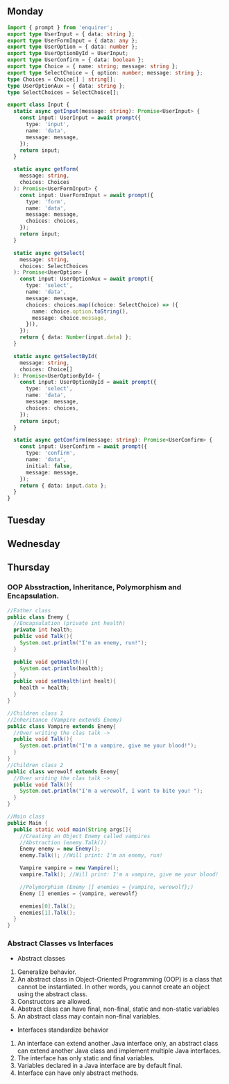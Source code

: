 ## Monday
```typescript
import { prompt } from 'enquirer';
export type UserInput = { data: string };
export type UserFormInput = { data: any };
export type UserOption = { data: number };
export type UserOptionById = UserInput;
export type UserConfirm = { data: boolean };
export type Choice = { name: string; message: string };
export type SelectChoice = { option: number; message: string };
type Choices = Choice[] | string[];
type UserOptionAux = { data: string };
type SelectChoices = SelectChoice[];

export class Input {
  static async getInput(message: string): Promise<UserInput> {
    const input: UserInput = await prompt({
      type: 'input',
      name: 'data',
      message: message,
    });
    return input;
  }

  static async getForm(
    message: string,
    choices: Choices
  ): Promise<UserFormInput> {
    const input: UserFormInput = await prompt({
      type: 'form',
      name: 'data',
      message: message,
      choices: choices,
    });
    return input;
  }

  static async getSelect(
    message: string,
    choices: SelectChoices
  ): Promise<UserOption> {
    const input: UserOptionAux = await prompt({
      type: 'select',
      name: 'data',
      message: message,
      choices: choices.map((choice: SelectChoice) => ({
        name: choice.option.toString(),
        message: choice.message,
      })),
    });
    return { data: Number(input.data) };
  }

  static async getSelectById(
    message: string,
    choices: Choice[]
  ): Promise<UserOptionById> {
    const input: UserOptionById = await prompt({
      type: 'select',
      name: 'data',
      message: message,
      choices: choices,
    });
    return input;
  }

  static async getConfirm(message: string): Promise<UserConfirm> {
    const input: UserConfirm = await prompt({
      type: 'confirm',
      name: 'data',
      initial: false,
      message: message,
    });
    return { data: input.data };
  }
}

```
## Tuesday

## Wednesday

## Thursday

### OOP Absstraction, Inheritance, Polymorphism and Encapsulation.

```java
//Father class
public class Enemy {
  //Encapsulation (private int health)
  private int health;
  public void Talk(){
    System.out.println("I'm an enemy, run!");
  }

  public void getHealth(){
    System.out.println(health);
  }
  public void setHealth(int healt){
    health = health;
  }
}

//Children class 1
//Inheritance (Vampire extends Enemy)
public class Vampire extends Enemy{
  //Over writing the clas talk ->
  public void Talk(){
    System.out.println("I'm a vampire, give me your blood!");
  }
}
//Children class 2
public class werewolf extends Enemy{
  //Over writing the clas talk ->
  public void Talk(){
    System.out.println("I'm a werewolf, I want to bite you! ");
  }
}

//Main class
public Main {
  public static void main(String args[]{
    //Creating an Object Enemy called vampires
    //Abstraction (enemy.Talk())
    Enemy enemy = new Enemy();
    enemy.Talk(); //Will print: I'm an enemy, run!

    Vampire vampire = new Vampire();
    vampire.Talk(); //Will print: I'm a vampire, give me your blood!

    //Polymorphism (Enemy [] enemies = {vampire, werewolf};)
    Enemy [] enemies = {vampire, werewolf}

    enemies[0].Talk();
    enemies[1].Talk();
  }
}
```
### Abstract Classes vs Interfaces
- Abstract classes
1.  Generalize behavior.
2. An abstract class in Object-Oriented Programming (OOP) is a class that cannot be instantiated. In other words, you cannot create an object using the abstract class.
3. Constructors are allowed.
4.  Abstract class can have final, non-final, static and non-static variables
5. An abstract class may contain non-final variables.

- Interfaces standardize behavior
1. An interface can extend another Java interface only, an abstract class can extend another Java class and implement multiple Java interfaces.
2. The interface has only static and final variables.
3. Variables declared in a Java interface are by default final.
4. Interface can have only abstract methods.

